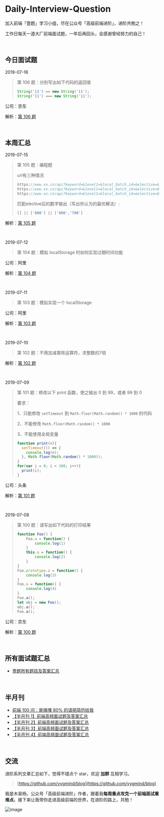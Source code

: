 # Daily-Interview-Question

加入前端「壹题」学习小组，尽在公众号「高级前端进阶」，进阶共勉之！

工作日每天一道大厂前端面试题，一年后再回头，会感谢曾经努力的自己！

<br/>




## 今日面试题

2019-07-16

> 第 106 题：分别写出如下代码的返回值
>
> ```js
> String('11') == new String('11');
> String('11') === new String('11');
> ```



公司：京东

解析：[第 106 题](https://github.com/Advanced-Frontend/Daily-Interview-Question/issues/180)

<br/>




## 本周汇总

2019-07-15

> 第 105 题：编程题
>
> url有三种情况
>
> ```js
> https://www.xx.cn/api?keyword=&level1=&local_batch_id=&elective=&local_province_id=33
> https://www.xx.cn/api?keyword=&level1=&local_batch_id=&elective=800&local_province_id=33
> https://www.xx.cn/api?keyword=&level1=&local_batch_id=&elective=800,700&local_province_id=33
> ```
>
> 匹配elective后的数字输出（写出你认为的最优解法）:
>
> ```js
> [] || ['800'] || ['800','700']
> ```



解析：[第 105 题](https://github.com/Advanced-Frontend/Daily-Interview-Question/issues/177)

<br/>



2019-07-12

> 第 104 题：模拟 localStorage 时如何实现过期时间功能

公司：阿里

解析：[第 104 题](https://github.com/Advanced-Frontend/Daily-Interview-Question/issues/171)

<br/>


2019-07-11

> 第 103 题：模拟实现一个 localStorage

公司：阿里

解析：[第 103 题](https://github.com/Advanced-Frontend/Daily-Interview-Question/issues/166)

<br/>



2019-07-10

> 第 102 题：不用加减乘除运算符，求整数的7倍

解析：[第 102 题](https://github.com/Advanced-Frontend/Daily-Interview-Question/issues/161)

<br/>



2019-07-09

> 第 101 题：修改以下 print 函数，使之输出 0 到 99，或者 99 到 0
>
> 要求：
>
> 1、只能修改 `setTimeout` 到 `Math.floor(Math.random() * 1000` 的代码
>
> 2、不能修改 `Math.floor(Math.random() * 1000`
>
> 3、不能使用全局变量
>
> ```js
> function print(n){
>   setTimeout(() => {
>     console.log(n);
>   }, Math.floor(Math.random() * 1000));
> }
> for(var i = 0; i < 100; i++){
>   print(i);
> }
> ```



公司：头条

解析：[第 101 题](https://github.com/Advanced-Frontend/Daily-Interview-Question/issues/158)

<br/>



2019-07-08

> 第 100 题：请写出如下代码的打印结果
>
> ```js
> function Foo() {
>     Foo.a = function() {
>         console.log(1)
>     }
>     this.a = function() {
>         console.log(2)
>     }
> }
> Foo.prototype.a = function() {
>     console.log(3)
> }
> Foo.a = function() {
>     console.log(4)
> }
> Foo.a();
> let obj = new Foo();
> obj.a();
> Foo.a();
> ```



公司：京东

解析：[第 100 题](https://github.com/Advanced-Frontend/Daily-Interview-Question/issues/155)

<br/>



## 所有面试题汇总

-   [壹题所有题目及答案汇总](https://github.com/Advanced-Frontend/Daily-Interview-Question/blob/master/datum/summary.md)

<br/>



## 半月刊

- [前端 100 问：能搞懂 80% 的请把简历给我](https://github.com/yygmind/blog/issues/43)
- [【半月刊 1】前端高频面试题及答案汇总](https://juejin.im/post/5c6977e46fb9a049fd1063dc)
- [【半月刊 2】前端高频面试题及答案汇总](https://juejin.im/post/5c7bd72ef265da2de80f7f17)
- [【半月刊 3】前端高频面试题及答案汇总](https://juejin.im/post/5c9ac3f66fb9a070e056718f)
- [【半月刊 4】前端高频面试题及答案汇总](https://juejin.im/post/5cb3376bf265da039c0543da)

<br/>



## 交流

进阶系列文章汇总如下，觉得不错点个 star，欢迎 **加群** 互相学习。

> [https://github.com/yygmind/blog](https://github.com/yygmind/blog)

我是木易杨，公众号「高级前端进阶」作者，跟着我**每周重点攻克一个前端面试重难点**。接下来让我带你走进高级前端的世界，在进阶的路上，共勉！

![image](https://github.com/yygmind/blog/raw/master/images/weixin_re.png)
